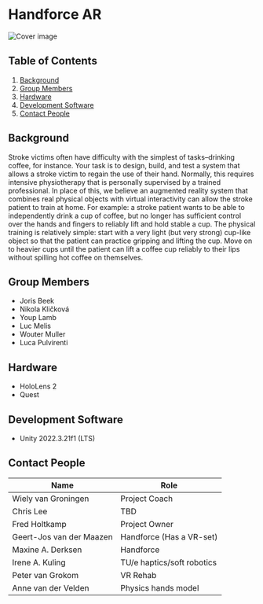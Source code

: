 # Handforce AR

![Cover image](https://i.imgur.com/rh2T411.jpeg)

## Table of Contents
1. [Background](#background)
2. [Group Members](#group-members)
3. [Hardware](#hardware)
4. [Development Software](#development-software)
5. [Contact People](#contact-people)

## Background <a name="background"></a>
Stroke victims often have difficulty with the simplest of tasks–drinking coffee, for instance. Your task is to design, build, and test a system that allows a stroke victim to regain the use of their hand. Normally, this requires intensive physiotherapy that is personally supervised by a trained professional. In place of this, we believe an augmented reality system that combines real physical objects with virtual interactivity can allow the stroke patient to train at home. For example: a stroke patient wants to be able to independently drink a cup of coffee, but no longer has sufficient control over the hands and fingers to reliably lift and hold stable a cup. The physical training is relatively simple: start with a very light (but very strong) cup-like object so that the patient can practice gripping and lifting the cup. Move on to heavier cups until the patient can lift a coffee cup reliably to their lips without spilling hot coffee on themselves.

## Group Members <a name="group-members"></a>
- Joris Beek
- Nikola Kličková
- Youp Lamb
- Luc Melis
- Wouter Muller
- Luca Pulvirenti

## Hardware <a name="hardware"></a>
- HoloLens 2
- Quest

## Development Software <a name="development-software"></a>
- Unity 2022.3.21f1 (LTS)

## Contact People <a name="contact-people"></a>
| Name                     | Role                                |
|--------------------------|-------------------------------------|
| Wiely van Groningen      | Project Coach                       |
| Chris Lee                | TBD                                 |
| Fred Holtkamp            | Project Owner                       |
| Geert-Jos van der Maazen | Handforce (Has a VR-set)            |
| Maxine A. Derksen        | Handforce                           |
| Irene A. Kuling          | TU/e haptics/soft robotics          |
| Peter van Grokom         | VR Rehab                            |
| Anne van der Velden      | Physics hands model                 |

